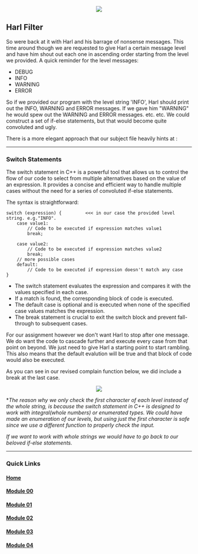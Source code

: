 <div align="center">
  <img src="https://i.imgur.com/9RRWFs4.png">
</div>

## Harl Filter
So were back at it with Harl and his barrage of nonsense messages. This time around though we are requested to give Harl a certain message level and have him shout out each one in ascending order starting from the level we provided.
A quick reminder for the level messages:
- DEBUG
- INFO
- WARNING
- ERROR

So if we provided our program with the level string 'INFO', Harl should print out the INFO, WARNING and ERROR messages. If we gave him "WARNING" he would spew out the WARNING and ERROR messages. etc. etc.
We could construct a set of if-else statements, but that would become quite convoluted and ugly.  

There is a more elegant approach that our subject file heavily hints at :

---

### Switch Statements
The switch statement in C++ is a powerful tool that allows us to control the flow of our code to select from multiple alternatives based on the value of an expression. It provides a concise and efficient way to handle multiple cases without the need for a series of convoluted if-else statements.  

The syntax is straightforward:

```
switch (expression) {         <<< in our case the provided level string. e.g."INFO".
    case value1:
        // Code to be executed if expression matches value1
        break;

    case value2:
        // Code to be executed if expression matches value2
        break;
    // more possible cases
    default:
        // Code to be executed if expression doesn't match any case
}
```
- The switch statement evaluates the expression and compares it with the values specified in each case.
- If a match is found, the corresponding block of code is executed.
- The default case is optional and is executed when none of the specified case values matches the expression.
- The break statement is crucial to exit the switch block and prevent fall-through to subsequent cases.

For our assignment however we don't want Harl to stop after one message. We do want the code to cascade further and execute every case from that point on beyond. We just need to give Harl a starting point to start rambling.
This also means that the default evalution will be true and that block of code would also be executed.
  
As you can see in our revised complain function below, we did include a break at the last case.

<div align="center">
  <img src="https://i.imgur.com/w0Hum2X.png">
</div>

**The reason why we only check the first character of each level instead of the whole string, is because the switch statement in C++ is designed to work with integral(whole numbers) or enumerated types. We could have made an enumeration of our levels, but using just the first character is safe since we use a different function to properly check the input.*  

*If we want to work with whole strings we would have to go back to our beloved if-else statements.*

---
### Quick Links  

#### [Home](https://github.com/arommers/CPP_Modules)
#### [Module 00](https://github.com/arommers/CPP_Modules/tree/master/00)

#### [Module 01](https://github.com/arommers/CPP_Modules/tree/master/01)

#### [Module 02](https://github.com/arommers/CPP_Modules/tree/master/02)

#### [Module 03](https://github.com/arommers/CPP_Modules/tree/master/03)

#### [Module 04](https://github.com/arommers/CPP_Modules/tree/master/04)
